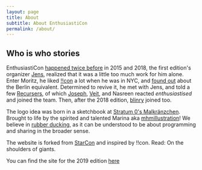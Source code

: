 ```yaml
---
layout: page
title: About
subtitle: About EnthusiastiCon
permalink: /about/
---
```


<div class="pretty-links">

## Who is who stories

EnthusiastiCon [happened twice before](https://sourcecode.berlin/enthusiasticon/) in 2015 and 2018, the first edition's organizer [Jens](http://www.johl.io/), realized that it was a little too much work for him alone.
Enter Moritz, he liked [!!con](http://bangbangcon.com/) a lot when he was in NYC, and [found out](http://composition.al/blog/2017/03/31/scaling-bangbangcon/) about the Berlin equivalent.
Determined to revive it, he met with Jens, and told a few [Recursers](https://www.recurse.com/), of which [Joseph](http://dzol.github.io/), [Veit](http://veitheller.de/), and Nasreen reacted *enthusiastised* and joined the team. Then, after the 2018 edition, [blinry](https://morr.cc/) joined too.

The logo idea was born in a sketchbook at [Stratum 0's Malkränzchen](https://stratum0.org/wiki/Malkr%C3%A4nzchen).
Brought to life by the spirited and talented Marina aka [mhmillustration](https://mhmillustration.myportfolio.com)!
We believe in [rubber ducking](https://en.wikipedia.org/wiki/Rubber_duck_debugging), as it can be understood to be about programming and sharing in the broader sense.

The website is forked from [StarCon](https://github.com/StarConUW/) and inspired by !!con.
Read: On the shoulders of giants.

You can find the site for the 2019 edition [here](/2019)

</div>
